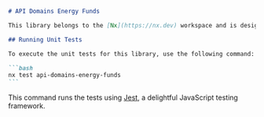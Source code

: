 ````markdown
# API Domains Energy Funds

This library belongs to the [Nx](https://nx.dev) workspace and is designed to handle operations related to energy funds.

## Running Unit Tests

To execute the unit tests for this library, use the following command:

```bash
nx test api-domains-energy-funds
```
````

This command runs the tests using [Jest](https://jestjs.io), a delightful JavaScript testing framework.

```

```
